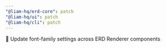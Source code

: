 ```yaml
---
"@liam-hq/erd-core": patch
"@liam-hq/ui": patch
"@liam-hq/cli": patch
---
```


:lipstick: Update font-family settings across ERD Renderer components
